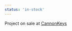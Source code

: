 ```yaml
---
status: 'in-stock'
---
```

Project on sale at [CannonKeys](https://cannonkeys.com/products/pillar-switch-opener)